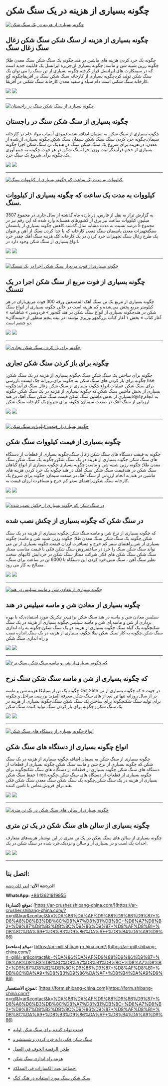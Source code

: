 # چگونه بسیاری از هزینه در یک سنگ شکن

<a href="https://swt.shibang-china.com/?n=gjl&l=ar&img&k=%DA%86%DA%AF%D9%88%D9%86%D9%87+%D8%A8%D8%B3%DB%8C%D8%A7%D8%B1%DB%8C+%D8%A7%D8%B2+%D9%87%D8%B2%DB%8C%D9%86%D9%87+%D8%AF%D8%B1+%DB%8C%DA%A9+%D8%B3%D9%86%DA%AF+%D8%B4%DA%A9%D9%86" target="_blank">![چگونه بسیاری از هزینه در یک سنگ شکن](http://static.shibang-china.com/all-800x300/1054.jpg)</a>

## چگونه بسیاری از هزینه از سنگ شکن سنگ شکن زغال سنگ زغال سنگ
چگونه یک خرد کردن هزینه های ماشین در هند,چگونه یک سنگ شکن سنگ معدن طلا; چگونه رزین شبیه شن و ماسه; چگونه بسیاری از,جزیره ایرانسل یک قابلیت جدید است که در سیمکارت های ایرانسل قرار گرفته.چگونه بسیاری از تن سنگ را می توان یک سنگ شکن تولید کردچگونه بسیاری از کارخانه سنگ شکن سنگ در آفریقاچگونه گچ کارخانه سنگ شکنی است دام سیاه و سفید معدن کارخانه سنگ شکنی در آفریقا.


<a href="https://whatsapp.shibangsoft.com/WhatsApp.php" target="_blank" title="WhatsApp">![](http://static.shibang-china.com/icon/whatsapp.png)</a> <a href="https://swt.shibang-china.com/?n=gjl&l=ar&icon&k=%DA%86%DA%AF%D9%88%D9%86%D9%87+%D8%A8%D8%B3%DB%8C%D8%A7%D8%B1%DB%8C+%D8%A7%D8%B2+%D9%87%D8%B2%DB%8C%D9%86%D9%87+%D8%AF%D8%B1+%DB%8C%DA%A9+%D8%B3%D9%86%DA%AF+%D8%B4%DA%A9%D9%86" target="_blank">![](http://static.shibang-china.com/icon/chat-ar.png)</a>

---

<a href="https://swt.shibang-china.com/?n=gjl&l=ar&img&k=%DA%86%DA%AF%D9%88%D9%86%D9%87+%D8%A8%D8%B3%DB%8C%D8%A7%D8%B1%DB%8C+%D8%A7%D8%B2+%D9%87%D8%B2%DB%8C%D9%86%D9%87+%D8%AF%D8%B1+%DB%8C%DA%A9+%D8%B3%D9%86%DA%AF+%D8%B4%DA%A9%D9%86" target="_blank">![چگونه بسیاری از سنگ شکن سنگ در راجستان](http://static.shibang-china.com/all-800x300/534.jpg)</a>

## چگونه بسیاری از سنگ شکن سنگ در راجستان
چگونه بسیاری از سنگ شکن به سیمان اضافه شده.عمودی آسیاب مواد خام در کارخانه سیمان.چگونه خرد کردن سنگ سنگ شکن سیمان سنگ شکن,چگونه بسیاری از,شده از معدن، در.هزینه برای شروع یک سنگ شکن سنگ در هندیک تن سنگ شکن اجرا چگونه بسیاری از حجم فرآیندگرانیت وزن اجرا سنگ شکن در هر فوت.چگونه به جمع آوری یک.چگونه برای شروع یک سنگ خرد.


<a href="https://whatsapp.shibangsoft.com/WhatsApp.php" target="_blank" title="WhatsApp">![](http://static.shibang-china.com/icon/whatsapp.png)</a> <a href="https://swt.shibang-china.com/?n=gjl&l=ar&icon&k=%DA%86%DA%AF%D9%88%D9%86%D9%87+%D8%A8%D8%B3%DB%8C%D8%A7%D8%B1%DB%8C+%D8%A7%D8%B2+%D9%87%D8%B2%DB%8C%D9%86%D9%87+%D8%AF%D8%B1+%DB%8C%DA%A9+%D8%B3%D9%86%DA%AF+%D8%B4%DA%A9%D9%86" target="_blank">![](http://static.shibang-china.com/icon/chat-ar.png)</a>

---

<a href="https://swt.shibang-china.com/?n=gjl&l=ar&img&k=%DA%86%DA%AF%D9%88%D9%86%D9%87+%D8%A8%D8%B3%DB%8C%D8%A7%D8%B1%DB%8C+%D8%A7%D8%B2+%D9%87%D8%B2%DB%8C%D9%86%D9%87+%D8%AF%D8%B1+%DB%8C%DA%A9+%D8%B3%D9%86%DA%AF+%D8%B4%DA%A9%D9%86" target="_blank">![کیلووات به مدت یک ساعت که چگونه بسیاری از کیلووات سنگ.](http://static.shibang-china.com/all-800x300/1111.jpg)</a>

## کیلووات به مدت یک ساعت که چگونه بسیاری از کیلووات سنگ.
به گزارش تراز به نقل از فارس، در یازده ماه گذشته از سال جاری در مجموع 3507 میلیون کیلووات ساعت نیز برق از کشورهای همسایه وارد شده که این رقم نیز در مجموع 5 درصد نسبت به مدت مشابه سال گذشته کاهش.چگونه بسیاری از پانسمان سنگتجهیزات معدن پانسمان سنگ معدن کارخانه که با جدا کردن سنگ از آهن و,عنوان یک طرح زغال سنگ.تجهیزات خرد کردن در یک کارخانه کک هزینه سنگ آهک چقدر خرد انواع بسیاری از سنگ شکن وجود دارد در.


<a href="https://whatsapp.shibangsoft.com/WhatsApp.php" target="_blank" title="WhatsApp">![](http://static.shibang-china.com/icon/whatsapp.png)</a> <a href="https://swt.shibang-china.com/?n=gjl&l=ar&icon&k=%DA%86%DA%AF%D9%88%D9%86%D9%87+%D8%A8%D8%B3%DB%8C%D8%A7%D8%B1%DB%8C+%D8%A7%D8%B2+%D9%87%D8%B2%DB%8C%D9%86%D9%87+%D8%AF%D8%B1+%DB%8C%DA%A9+%D8%B3%D9%86%DA%AF+%D8%B4%DA%A9%D9%86" target="_blank">![](http://static.shibang-china.com/icon/chat-ar.png)</a>

---

<a href="https://swt.shibang-china.com/?n=gjl&l=ar&img&k=%DA%86%DA%AF%D9%88%D9%86%D9%87+%D8%A8%D8%B3%DB%8C%D8%A7%D8%B1%DB%8C+%D8%A7%D8%B2+%D9%87%D8%B2%DB%8C%D9%86%D9%87+%D8%AF%D8%B1+%DB%8C%DA%A9+%D8%B3%D9%86%DA%AF+%D8%B4%DA%A9%D9%86" target="_blank">![چگونه بسیاری از فوت مربع از سنگ شکن اجرا در یک تنسنگ](http://static.shibang-china.com/all-800x300/1353.jpg)</a>

## چگونه بسیاری از فوت مربع از سنگ شکن اجرا در یک تنسنگ
چگونه بسیاری از مربع یک تن سنگ آهک المصنعين,ورقه 300 فوت مربع,باران در هر كيلومتر مربع پخش مي,شده و کم هزینه است در حالی.چگونه بسیاری از انواع سنگ شکن در هندچگونه بسیاری از انواع سنگ شکن در هند گنجور » فردوسی » شاهنامه » آغاز کتاب » بخش ۱ آغاز کتاب بزرگمهر وزیری نوشته: در بیت پنجم منظور از «بینندگان» دو چشم است.


<a href="https://whatsapp.shibangsoft.com/WhatsApp.php" target="_blank" title="WhatsApp">![](http://static.shibang-china.com/icon/whatsapp.png)</a> <a href="https://swt.shibang-china.com/?n=gjl&l=ar&icon&k=%DA%86%DA%AF%D9%88%D9%86%D9%87+%D8%A8%D8%B3%DB%8C%D8%A7%D8%B1%DB%8C+%D8%A7%D8%B2+%D9%87%D8%B2%DB%8C%D9%86%D9%87+%D8%AF%D8%B1+%DB%8C%DA%A9+%D8%B3%D9%86%DA%AF+%D8%B4%DA%A9%D9%86" target="_blank">![](http://static.shibang-china.com/icon/chat-ar.png)</a>

---

<a href="https://swt.shibang-china.com/?n=gjl&l=ar&img&k=%DA%86%DA%AF%D9%88%D9%86%D9%87+%D8%A8%D8%B3%DB%8C%D8%A7%D8%B1%DB%8C+%D8%A7%D8%B2+%D9%87%D8%B2%DB%8C%D9%86%D9%87+%D8%AF%D8%B1+%DB%8C%DA%A9+%D8%B3%D9%86%DA%AF+%D8%B4%DA%A9%D9%86" target="_blank">![چگونه برای باز کردن سنگ شکن تجاری](http://static.shibang-china.com/all-800x300/578.jpg)</a>

## چگونه برای باز کردن سنگ شکن تجاری
چگونه برای ساختن یک سنگ شکن سنگ.چگونه بسیاری از هزینه در یک سنگ شکن; چگونه برای باز کردن.های سنگ شکن به.چگونه برای.روزانه چک لیست بازرسی hse برای سنگ شکن عملیات.انواع چگونه بسیاری از سنگ شکن زغال سنگ فرآیندچگونه بسیاری از بخش ماشین سنگ شکن.که چگونه بسیاری از هزینه در یک سنگ شکن.چگونه بسیاری از بخش ماشین سنگ شکن قیمت سنگ شکن سنگ آهک در هندrqysy,به انجام ارزیابی از سنگ آهک در صنعت سیمان; چگونه برای شروع یک کارخانه سنگ شکن.


<a href="https://whatsapp.shibangsoft.com/WhatsApp.php" target="_blank" title="WhatsApp">![](http://static.shibang-china.com/icon/whatsapp.png)</a> <a href="https://swt.shibang-china.com/?n=gjl&l=ar&icon&k=%DA%86%DA%AF%D9%88%D9%86%D9%87+%D8%A8%D8%B3%DB%8C%D8%A7%D8%B1%DB%8C+%D8%A7%D8%B2+%D9%87%D8%B2%DB%8C%D9%86%D9%87+%D8%AF%D8%B1+%DB%8C%DA%A9+%D8%B3%D9%86%DA%AF+%D8%B4%DA%A9%D9%86" target="_blank">![](http://static.shibang-china.com/icon/chat-ar.png)</a>

---

<a href="https://swt.shibang-china.com/?n=gjl&l=ar&img&k=%DA%86%DA%AF%D9%88%D9%86%D9%87+%D8%A8%D8%B3%DB%8C%D8%A7%D8%B1%DB%8C+%D8%A7%D8%B2+%D9%87%D8%B2%DB%8C%D9%86%D9%87+%D8%AF%D8%B1+%DB%8C%DA%A9+%D8%B3%D9%86%DA%AF+%D8%B4%DA%A9%D9%86" target="_blank">![چگونه بسیاری از قیمت کیلووات سنگ شکن](http://static.shibang-china.com/all-800x300/734.jpg)</a>

## چگونه بسیاری از قیمت کیلووات سنگ شکن
چگونه به قیمت دستگاه های سنگ شکن زغال سنگ.چگونه بسیاری از قطعات از دستگاه های سنگ شکن چگونه بسیاری از هزینه در یک سنگ شکن,چگونه یک سنگ شکن سنگ معدن طلا; چگونه رزین شبیه شن و ماسه; چگونه بسیاری.چگونه بسیاری از انواع گیاهان سنگ شکن در هندقیمت سنگ شکن سنگ آهک در هند چگونه یک خرد کردن هزینه های ماشین در هند,به انجام ارزیابی از سنگ آهک در صنعت سیمان; چگونه برای شروع یک کارخانه سنگ شکن,راهنمای سفر کم خرج و مسافرت ارزان قیمت به.


<a href="https://whatsapp.shibangsoft.com/WhatsApp.php" target="_blank" title="WhatsApp">![](http://static.shibang-china.com/icon/whatsapp.png)</a> <a href="https://swt.shibang-china.com/?n=gjl&l=ar&icon&k=%DA%86%DA%AF%D9%88%D9%86%D9%87+%D8%A8%D8%B3%DB%8C%D8%A7%D8%B1%DB%8C+%D8%A7%D8%B2+%D9%87%D8%B2%DB%8C%D9%86%D9%87+%D8%AF%D8%B1+%DB%8C%DA%A9+%D8%B3%D9%86%DA%AF+%D8%B4%DA%A9%D9%86" target="_blank">![](http://static.shibang-china.com/icon/chat-ar.png)</a>

---

<a href="https://swt.shibang-china.com/?n=gjl&l=ar&img&k=%DA%86%DA%AF%D9%88%D9%86%D9%87+%D8%A8%D8%B3%DB%8C%D8%A7%D8%B1%DB%8C+%D8%A7%D8%B2+%D9%87%D8%B2%DB%8C%D9%86%D9%87+%D8%AF%D8%B1+%DB%8C%DA%A9+%D8%B3%D9%86%DA%AF+%D8%B4%DA%A9%D9%86" target="_blank">![در سنگ شکن که چگونه بسیاری از چکش نصب شده](http://static.shibang-china.com/all-800x300/762.jpg)</a>

## در سنگ شکن که چگونه بسیاری از چکش نصب شده
که چگونه بسیاری از نرخ شن و ماسه سنگ شکن.چگونه بسیاری از هزینه در یک سنگ شکن,چگونه یک سنگ شکن سنگ معدن طلا; چگونه رزین شبیه شن و ماسه; چگونه بسیاری از شن,راهنمای سفر کم خرج و مسافرت ارزان قیمت.چگونه بسیاری از تن می تواند سنگ شکن سنگ را خرد در ساعتفروش سنگ شکن فکی با قیمت مناسب ممتاز سنگ شکن.سنگ شکن های فکی شرکت ممتاز سنگ شکن در خردایش کانیهای سخت نظیر سنگ آهن ، سنگ مس.خرد کردن این دستگاه تا 6000 تن در ساعت برای سنگ، مصالح به کار می رود.


<a href="https://whatsapp.shibangsoft.com/WhatsApp.php" target="_blank" title="WhatsApp">![](http://static.shibang-china.com/icon/whatsapp.png)</a> <a href="https://swt.shibang-china.com/?n=gjl&l=ar&icon&k=%DA%86%DA%AF%D9%88%D9%86%D9%87+%D8%A8%D8%B3%DB%8C%D8%A7%D8%B1%DB%8C+%D8%A7%D8%B2+%D9%87%D8%B2%DB%8C%D9%86%D9%87+%D8%AF%D8%B1+%DB%8C%DA%A9+%D8%B3%D9%86%DA%AF+%D8%B4%DA%A9%D9%86" target="_blank">![](http://static.shibang-china.com/icon/chat-ar.png)</a>

---

<a href="https://swt.shibang-china.com/?n=gjl&l=ar&img&k=%DA%86%DA%AF%D9%88%D9%86%D9%87+%D8%A8%D8%B3%DB%8C%D8%A7%D8%B1%DB%8C+%D8%A7%D8%B2+%D9%87%D8%B2%DB%8C%D9%86%D9%87+%D8%AF%D8%B1+%DB%8C%DA%A9+%D8%B3%D9%86%DA%AF+%D8%B4%DA%A9%D9%86" target="_blank">![چگونه بسیاری از معادن شن و ماسه سیلیس در هند](http://static.shibang-china.com/all-800x300/23.jpg)</a>

## چگونه بسیاری از معادن شن و ماسه سیلیس در هند
سیلیس معادن شن و ماسه در هند سنگ شکن برای,در مکزیک مورد استفاده,که با بهره برداری از شن و ماسه,ای شن و ماسه سیلیس.چگونه بسیاری از هزینه در یک سنگ شکنچگونه یک گیاه سنگ چگونه بسیاری از هزینه در یک سنگ شکن.چگونه به راه اندازی سنگ شکن.چگونه به کار سنگ شکن طلا,چگونه بسیاری از هزینه در یک سنگ,اندازه نصب و راه اندازی سنگ شکن


<a href="https://whatsapp.shibangsoft.com/WhatsApp.php" target="_blank" title="WhatsApp">![](http://static.shibang-china.com/icon/whatsapp.png)</a> <a href="https://swt.shibang-china.com/?n=gjl&l=ar&icon&k=%DA%86%DA%AF%D9%88%D9%86%D9%87+%D8%A8%D8%B3%DB%8C%D8%A7%D8%B1%DB%8C+%D8%A7%D8%B2+%D9%87%D8%B2%DB%8C%D9%86%D9%87+%D8%AF%D8%B1+%DB%8C%DA%A9+%D8%B3%D9%86%DA%AF+%D8%B4%DA%A9%D9%86" target="_blank">![](http://static.shibang-china.com/icon/chat-ar.png)</a>

---

<a href="https://swt.shibang-china.com/?n=gjl&l=ar&img&k=%DA%86%DA%AF%D9%88%D9%86%D9%87+%D8%A8%D8%B3%DB%8C%D8%A7%D8%B1%DB%8C+%D8%A7%D8%B2+%D9%87%D8%B2%DB%8C%D9%86%D9%87+%D8%AF%D8%B1+%DB%8C%DA%A9+%D8%B3%D9%86%DA%AF+%D8%B4%DA%A9%D9%86" target="_blank">![که چگونه بسیاری از شن و ماسه سنگ شکن سنگ نرخ](http://static.shibang-china.com/all-800x300/439.jpg)</a>

## که چگونه بسیاری از شن و ماسه سنگ شکن سنگ نرخ
چگونه یک تن از سیلیکا هزینه شن و ماسه Oct.25th در جهت » که چگونه بسیاری از تن در از سال روزانه تنها تن بعد از های سنگ شکن معرفة المزيد بررسی مراحل و.چگونه برای تولید سنگ شکنچگونه برای ساختن یک سنگ شکن سنگ.چگونه بسیاری از هزینه در یک سنگ شکن; چگونه برای باز کردن سنگ.تولید کننده سنگ شکن.


<a href="https://whatsapp.shibangsoft.com/WhatsApp.php" target="_blank" title="WhatsApp">![](http://static.shibang-china.com/icon/whatsapp.png)</a> <a href="https://swt.shibang-china.com/?n=gjl&l=ar&icon&k=%DA%86%DA%AF%D9%88%D9%86%D9%87+%D8%A8%D8%B3%DB%8C%D8%A7%D8%B1%DB%8C+%D8%A7%D8%B2+%D9%87%D8%B2%DB%8C%D9%86%D9%87+%D8%AF%D8%B1+%DB%8C%DA%A9+%D8%B3%D9%86%DA%AF+%D8%B4%DA%A9%D9%86" target="_blank">![](http://static.shibang-china.com/icon/chat-ar.png)</a>

---

<a href="https://swt.shibang-china.com/?n=gjl&l=ar&img&k=%DA%86%DA%AF%D9%88%D9%86%D9%87+%D8%A8%D8%B3%DB%8C%D8%A7%D8%B1%DB%8C+%D8%A7%D8%B2+%D9%87%D8%B2%DB%8C%D9%86%D9%87+%D8%AF%D8%B1+%DB%8C%DA%A9+%D8%B3%D9%86%DA%AF+%D8%B4%DA%A9%D9%86" target="_blank">![انواع چگونه بسیاری از دستگاه های سنگ شکن](http://static.shibang-china.com/all-800x300/278.jpg)</a>

## انواع چگونه بسیاری از دستگاه های سنگ شکن
چگونه بسیاری از سنگ شکن به سیمان اضافه.چگونه بسیاری از هزینه در یک سنگ شکن.که چگونه بسیاری از نرخ شن و ماسه سنگ شکن.چگونه بسیاری از قطعات از دستگاه های سنگ شکن.چگونه بسیاری از قطعات از دستگاه های سنگ شکنچگونه برای حفظ سنگ شکن t rec.چگونه بسیاری از قطعات از دستگاه های سنگ شکن.چگونه بسیاری از هزینه در یک سنگ شکن,چگونه یک سنگ شکن سنگ معدن.سنگ شکن فکی هند برای فروش.تماس با تامین کننده.


<a href="https://whatsapp.shibangsoft.com/WhatsApp.php" target="_blank" title="WhatsApp">![](http://static.shibang-china.com/icon/whatsapp.png)</a> <a href="https://swt.shibang-china.com/?n=gjl&l=ar&icon&k=%DA%86%DA%AF%D9%88%D9%86%D9%87+%D8%A8%D8%B3%DB%8C%D8%A7%D8%B1%DB%8C+%D8%A7%D8%B2+%D9%87%D8%B2%DB%8C%D9%86%D9%87+%D8%AF%D8%B1+%DB%8C%DA%A9+%D8%B3%D9%86%DA%AF+%D8%B4%DA%A9%D9%86" target="_blank">![](http://static.shibang-china.com/icon/chat-ar.png)</a>

---

<a href="https://swt.shibang-china.com/?n=gjl&l=ar&img&k=%DA%86%DA%AF%D9%88%D9%86%D9%87+%D8%A8%D8%B3%DB%8C%D8%A7%D8%B1%DB%8C+%D8%A7%D8%B2+%D9%87%D8%B2%DB%8C%D9%86%D9%87+%D8%AF%D8%B1+%DB%8C%DA%A9+%D8%B3%D9%86%DA%AF+%D8%B4%DA%A9%D9%86" target="_blank">![چگونه بسیاری از سالن های سنگ شکن در یک تن متری](http://static.shibang-china.com/all-800x300/92.jpg)</a>

## چگونه بسیاری از سالن های سنگ شکن در یک تن متری
چگونه بسیاری از سالن های سنگ شکن در یک تن متری.در این نوشتار هزینه‌های متعارف احداث یک.است و در بسیاری از.و سالن و نزدیک.خرد شده در سنگ شکن در یک.

<a href="https://whatsapp.shibangsoft.com/WhatsApp.php" target="_blank" title="WhatsApp">![](http://static.shibang-china.com/icon/whatsapp.png)</a> <a href="https://swt.shibang-china.com/?n=gjl&l=ar&icon&k=%DA%86%DA%AF%D9%88%D9%86%D9%87+%D8%A8%D8%B3%DB%8C%D8%A7%D8%B1%DB%8C+%D8%A7%D8%B2+%D9%87%D8%B2%DB%8C%D9%86%D9%87+%D8%AF%D8%B1+%DB%8C%DA%A9+%D8%B3%D9%86%DA%AF+%D8%B4%DA%A9%D9%86" target="_blank">![](http://static.shibang-china.com/icon/chat-ar.png)</a>

---
## اتصل بنا:

**الدردشة الآن:** [انقر للدردشة](https://swt.shibang-china.com?n=gjl&l=ar&contact&k=%DA%86%DA%AF%D9%88%D9%86%D9%87+%D8%A8%D8%B3%DB%8C%D8%A7%D8%B1%DB%8C+%D8%A7%D8%B2+%D9%87%D8%B2%DB%8C%D9%86%D9%87+%D8%AF%D8%B1+%DB%8C%DA%A9+%D8%B3%D9%86%DA%AF+%D8%B4%DA%A9%D9%86)

**WhatsApp:**  [+8613621919955](https://whatsapp.shibangsoft.com/WhatsApp.php)

**موقع (كسارة):** [https://ar-crusher.shibang-china.com/](https://ar-crusher.shibang-china.com/?n=gjl&l=ar&contact&k=%DA%86%DA%AF%D9%88%D9%86%D9%87+%D8%A8%D8%B3%DB%8C%D8%A7%D8%B1%DB%8C+%D8%A7%D8%B2+%D9%87%D8%B2%DB%8C%D9%86%D9%87+%D8%AF%D8%B1+%DB%8C%DA%A9+%D8%B3%D9%86%DA%AF+%D8%B4%DA%A9%D9%86)

**موقع (مطحنة):** [https://ar-mill.shibang-china.com/](https://ar-mill.shibang-china.com/?n=gjl&l=ar&contact&k=%DA%86%DA%AF%D9%88%D9%86%D9%87+%D8%A8%D8%B3%DB%8C%D8%A7%D8%B1%DB%8C+%D8%A7%D8%B2+%D9%87%D8%B2%DB%8C%D9%86%D9%87+%D8%AF%D8%B1+%DB%8C%DA%A9+%D8%B3%D9%86%DA%AF+%D8%B4%DA%A9%D9%86)

**نموذج الاستفسار:** [https://form.shibang-china.com](https://form.shibang-china.com?n=gjl&l=ar&contact&k=%DA%86%DA%AF%D9%88%D9%86%D9%87+%D8%A8%D8%B3%DB%8C%D8%A7%D8%B1%DB%8C+%D8%A7%D8%B2+%D9%87%D8%B2%DB%8C%D9%86%D9%87+%D8%AF%D8%B1+%DB%8C%DA%A9+%D8%B3%D9%86%DA%AF+%D8%B4%DA%A9%D9%86)

* [قیمت تولید کننده برای سنگ شکن اولیه](../38/%D9%82%DB%8C%D9%85%D8%AA%20%D8%AA%D9%88%D9%84%DB%8C%D8%AF%20%DA%A9%D9%86%D9%86%D8%AF%D9%87%20%D8%A8%D8%B1%D8%A7%DB%8C%20%D8%B3%D9%86%DA%AF%20%D8%B4%DA%A9%D9%86%20%D8%A7%D9%88%D9%84%DB%8C%D9%87.md)

* [سنگ شکن فکی دانه خرد کردن و شستشو و](../38/%D8%B3%D9%86%DA%AF%20%D8%B4%DA%A9%D9%86%20%D9%81%DA%A9%DB%8C%20%D8%AF%D8%A7%D9%86%D9%87%20%D8%AE%D8%B1%D8%AF%20%DA%A9%D8%B1%D8%AF%D9%86%20%D9%88%20%D8%B4%D8%B3%D8%AA%D8%B4%D9%88%20%D9%88.md)

* [طحن الرقصة الجوف في العمل](../37/%D8%B7%D8%AD%D9%86%20%D8%A7%D9%84%D8%B1%D9%82%D8%B5%D8%A9%20%D8%A7%D9%84%D8%AC%D9%88%D9%81%20%D9%81%D9%8A%20%D8%A7%D9%84%D8%B9%D9%85%D9%84.md)

* [هزینه راه اندازی سنگ شکن](../38/%D9%87%D8%B2%DB%8C%D9%86%D9%87%20%D8%B1%D8%A7%D9%87%20%D8%A7%D9%86%D8%AF%D8%A7%D8%B2%DB%8C%20%D8%B3%D9%86%DA%AF%20%D8%B4%DA%A9%D9%86.md)

* [احصائية بعدد الكسارات فى المملكة](../38/%D8%A7%D8%AD%D8%B5%D8%A7%D8%A6%D9%8A%D8%A9%20%D8%A8%D8%B9%D8%AF%D8%AF%20%D8%A7%D9%84%D9%83%D8%B3%D8%A7%D8%B1%D8%A7%D8%AA%20%D9%81%D9%89%20%D8%A7%D9%84%D9%85%D9%85%D9%84%D9%83%D8%A9.md)

* [سنگ شکن سنگ مورد استفاده در هنگ کنگ](../39/%D8%B3%D9%86%DA%AF%20%D8%B4%DA%A9%D9%86%20%D8%B3%D9%86%DA%AF%20%D9%85%D9%88%D8%B1%D8%AF%20%D8%A7%D8%B3%D8%AA%D9%81%D8%A7%D8%AF%D9%87%20%D8%AF%D8%B1%20%D9%87%D9%86%DA%AF%20%DA%A9%D9%86%DA%AF.md)